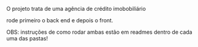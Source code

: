 O projeto trata de uma agência de crédito imobobiliário

rode primeiro o back end e depois o front.

OBS: instruções de como rodar ambas estão em readmes dentro de cada uma das pastas!
